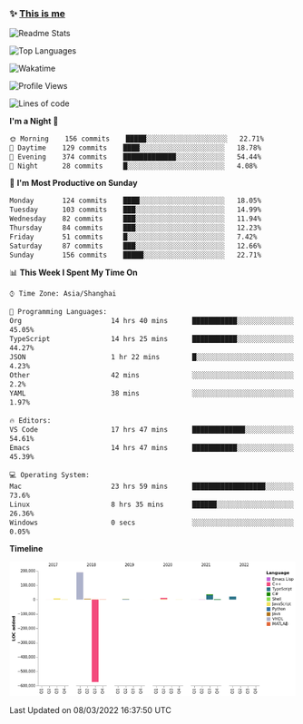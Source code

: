 <!--

**icyzeroice/icyzeroice** is a ✨ _special_ ✨ repository because its `README.md` (this file) appears on your GitHub profile.

Here are some ideas to get you started:

- 🔭 I’m currently working on ...
- 🌱 I’m currently learning ...
- 👯 I’m looking to collaborate on ...
- 🤔 I’m looking for help with ...
- 💬 Ask me about ...
- 📫 How to reach me: ...
- 😄 Pronouns: ...
- ⚡ Fun fact: ...

-->

### ✨ [This is me](https://shakugan.fandom.com/wiki/Serment)

![Readme Stats](https://github-readme-stats.vercel.app/api?username=icyzeroice)

![Top Languages](https://github-readme-stats.vercel.app/api/top-langs/?username=icyzeroice&exclude_repo=scutie2015-digimon&layout=compact&langs_count=5)

![Wakatime](https://github-readme-stats.vercel.app/api/wakatime?username=icyzeroice)

<!--START_SECTION:waka-->
![Profile Views](http://img.shields.io/badge/Profile%20Views-2-blue)

![Lines of code](https://img.shields.io/badge/From%20Hello%20World%20I%27ve%20Written--290%20Thousand%20lines%20of%20code-blue)

**I'm a Night 🦉** 

```text
🌞 Morning    156 commits    █████░░░░░░░░░░░░░░░░░░░░   22.71% 
🌆 Daytime    129 commits    ████░░░░░░░░░░░░░░░░░░░░░   18.78% 
🌃 Evening    374 commits    █████████████░░░░░░░░░░░░   54.44% 
🌙 Night      28 commits     █░░░░░░░░░░░░░░░░░░░░░░░░   4.08%

```
📅 **I'm Most Productive on Sunday** 

```text
Monday       124 commits    ████░░░░░░░░░░░░░░░░░░░░░   18.05% 
Tuesday      103 commits    ███░░░░░░░░░░░░░░░░░░░░░░   14.99% 
Wednesday    82 commits     ███░░░░░░░░░░░░░░░░░░░░░░   11.94% 
Thursday     84 commits     ███░░░░░░░░░░░░░░░░░░░░░░   12.23% 
Friday       51 commits     █░░░░░░░░░░░░░░░░░░░░░░░░   7.42% 
Saturday     87 commits     ███░░░░░░░░░░░░░░░░░░░░░░   12.66% 
Sunday       156 commits    █████░░░░░░░░░░░░░░░░░░░░   22.71%

```


📊 **This Week I Spent My Time On** 

```text
⌚︎ Time Zone: Asia/Shanghai

💬 Programming Languages: 
Org                      14 hrs 40 mins      ███████████░░░░░░░░░░░░░░   45.05% 
TypeScript               14 hrs 25 mins      ███████████░░░░░░░░░░░░░░   44.27% 
JSON                     1 hr 22 mins        █░░░░░░░░░░░░░░░░░░░░░░░░   4.23% 
Other                    42 mins             ░░░░░░░░░░░░░░░░░░░░░░░░░   2.2% 
YAML                     38 mins             ░░░░░░░░░░░░░░░░░░░░░░░░░   1.97%

🔥 Editors: 
VS Code                  17 hrs 47 mins      █████████████░░░░░░░░░░░░   54.61% 
Emacs                    14 hrs 47 mins      ███████████░░░░░░░░░░░░░░   45.39%

💻 Operating System: 
Mac                      23 hrs 59 mins      ██████████████████░░░░░░░   73.6% 
Linux                    8 hrs 35 mins       ██████░░░░░░░░░░░░░░░░░░░   26.36% 
Windows                  0 secs              ░░░░░░░░░░░░░░░░░░░░░░░░░   0.05%

```

**Timeline**

![Chart not found](https://raw.githubusercontent.com/icyzeroice/icyzeroice/main/charts/bar_graph.png) 


 Last Updated on 08/03/2022 16:37:50 UTC
<!--END_SECTION:waka-->

<!--

### Related
- https://github.com/abhisheknaiidu/awesome-github-profile-readme
- https://github.com/coderjojo/creative-profile-readme
- https://github.com/elangosundar/awesome-README-templates
- https://github.com/durgeshsamariya/awesome-github-profile-readme-templates
- https://github.com/anmol098/waka-readme-stats

-->
